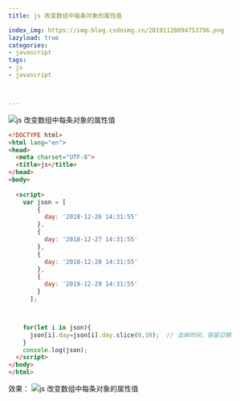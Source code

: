 ```yaml
---
title: js 改变数组中每条对象的属性值

index_img: https://img-blog.csdnimg.cn/20191128094753796.png
lazyload: true
categories:
- javascript
tags:
- js
- javascript



---
```











![js 改变数组中每条对象的属性值](https://img-blog.csdnimg.cn/2019112809473815.png)

```html
<!DOCTYPE html>
<html lang="en">
<head>
  <meta charset="UTF-8">
  <title>js</title>
</head>
<body>
  
  <script>
    var json = [
        {
          day: '2018-12-26 14:31:55'
        },
        {
          day: '2018-12-27 14:31:55'
        },
        {
          day: '2018-12-28 14:31:55'
        },
        {
          day: '2019-12-29 14:31:55'
        }
      ];



    for(let i in json){
      json[i].day=json[i].day.slice(0,10);  // 去掉时间，保留日期
    }
    console.log(json);
  </script>
</body>
</html>
```


效果：
![js 改变数组中每条对象的属性值](https://img-blog.csdnimg.cn/20191128094753796.png)


